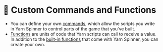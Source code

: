# 🤖 Custom Commands and Functions

* You can define your own [commands](creating-commands.md), which allow the scripts you write in Yarn Spinner to control parts of the game that you've built.
* [Functions](creating-functions.md) are units of code that Yarn scripts can call to receive a value. In addition to the [built-in functions](../../../write-yarn-scripts/syntax-basics/functions.md#built-in-functions) that come with Yarn Spinner, you can create your own.
